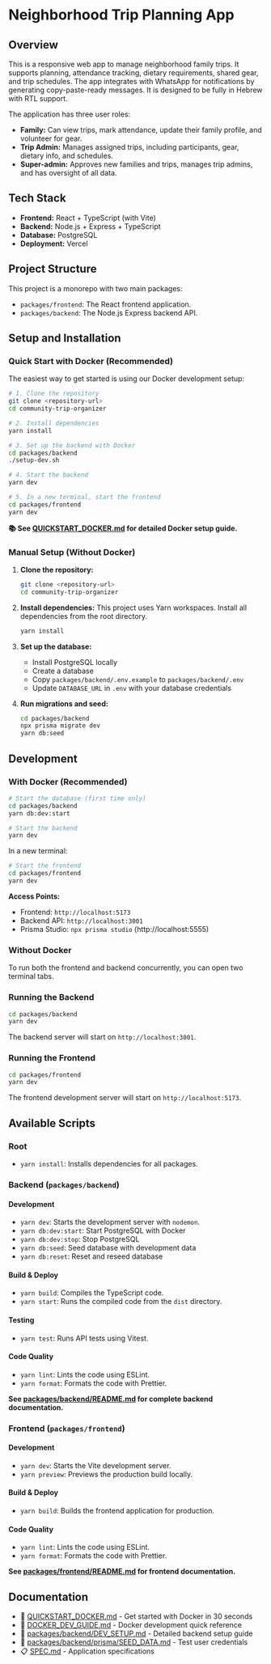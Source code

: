 # Neighborhood Trip Planning App

## Overview

This is a responsive web app to manage neighborhood family trips. It supports planning, attendance tracking, dietary requirements, shared gear, and trip schedules. The app integrates with WhatsApp for notifications by generating copy-paste-ready messages. It is designed to be fully in Hebrew with RTL support.

The application has three user roles:

- **Family:** Can view trips, mark attendance, update their family profile, and volunteer for gear.
- **Trip Admin:** Manages assigned trips, including participants, gear, dietary info, and schedules.
- **Super-admin:** Approves new families and trips, manages trip admins, and has oversight of all data.

## Tech Stack

- **Frontend:** React + TypeScript (with Vite)
- **Backend:** Node.js + Express + TypeScript
- **Database:** PostgreSQL
- **Deployment:** Vercel

## Project Structure

This project is a monorepo with two main packages:

- `packages/frontend`: The React frontend application.
- `packages/backend`: The Node.js Express backend API.

## Setup and Installation

### Quick Start with Docker (Recommended)

The easiest way to get started is using our Docker development setup:

```bash
# 1. Clone the repository
git clone <repository-url>
cd community-trip-organizer

# 2. Install dependencies
yarn install

# 3. Set up the backend with Docker
cd packages/backend
./setup-dev.sh

# 4. Start the backend
yarn dev

# 5. In a new terminal, start the frontend
cd packages/frontend
yarn dev
```

**📚 See [QUICKSTART_DOCKER.md](./QUICKSTART_DOCKER.md) for detailed Docker setup guide.**

### Manual Setup (Without Docker)

1. **Clone the repository:**

   ```bash
   git clone <repository-url>
   cd community-trip-organizer
   ```

2. **Install dependencies:**
   This project uses Yarn workspaces. Install all dependencies from the root directory.
   ```bash
   yarn install
   ```

3. **Set up the database:**
   - Install PostgreSQL locally
   - Create a database
   - Copy `packages/backend/.env.example` to `packages/backend/.env`
   - Update `DATABASE_URL` in `.env` with your database credentials
   
4. **Run migrations and seed:**
   ```bash
   cd packages/backend
   npx prisma migrate dev
   yarn db:seed
   ```

## Development

### With Docker (Recommended)

```bash
# Start the database (first time only)
cd packages/backend
yarn db:dev:start

# Start the backend
yarn dev
```

In a new terminal:
```bash
# Start the frontend
cd packages/frontend
yarn dev
```

**Access Points:**
- Frontend: `http://localhost:5173`
- Backend API: `http://localhost:3001`
- Prisma Studio: `npx prisma studio` (http://localhost:5555)

### Without Docker

To run both the frontend and backend concurrently, you can open two terminal tabs.

### Running the Backend

```bash
cd packages/backend
yarn dev
```

The backend server will start on `http://localhost:3001`.

### Running the Frontend

```bash
cd packages/frontend
yarn dev
```

The frontend development server will start on `http://localhost:5173`.

## Available Scripts

### Root

- `yarn install`: Installs dependencies for all packages.

### Backend (`packages/backend`)

#### Development
- `yarn dev`: Starts the development server with `nodemon`.
- `yarn db:dev:start`: Start PostgreSQL with Docker
- `yarn db:dev:stop`: Stop PostgreSQL
- `yarn db:seed`: Seed database with development data
- `yarn db:reset`: Reset and reseed database

#### Build & Deploy
- `yarn build`: Compiles the TypeScript code.
- `yarn start`: Runs the compiled code from the `dist` directory.

#### Testing
- `yarn test`: Runs API tests using Vitest.

#### Code Quality
- `yarn lint`: Lints the code using ESLint.
- `yarn format`: Formats the code with Prettier.

**See [packages/backend/README.md](./packages/backend/README.md) for complete backend documentation.**

### Frontend (`packages/frontend`)

#### Development
- `yarn dev`: Starts the Vite development server.
- `yarn preview`: Previews the production build locally.

#### Build & Deploy
- `yarn build`: Builds the frontend application for production.

#### Code Quality
- `yarn lint`: Lints the code using ESLint.
- `yarn format`: Formats the code with Prettier.

**See [packages/frontend/README.md](./packages/frontend/README.md) for frontend documentation.**

## Documentation

- 🚀 [QUICKSTART_DOCKER.md](./QUICKSTART_DOCKER.md) - Get started with Docker in 30 seconds
- 📖 [DOCKER_DEV_GUIDE.md](./DOCKER_DEV_GUIDE.md) - Docker development quick reference
- 🔧 [packages/backend/DEV_SETUP.md](./packages/backend/DEV_SETUP.md) - Detailed backend setup guide
- 🌱 [packages/backend/prisma/SEED_DATA.md](./packages/backend/prisma/SEED_DATA.md) - Test user credentials
- 📋 [SPEC.md](./SPEC.md) - Application specifications
